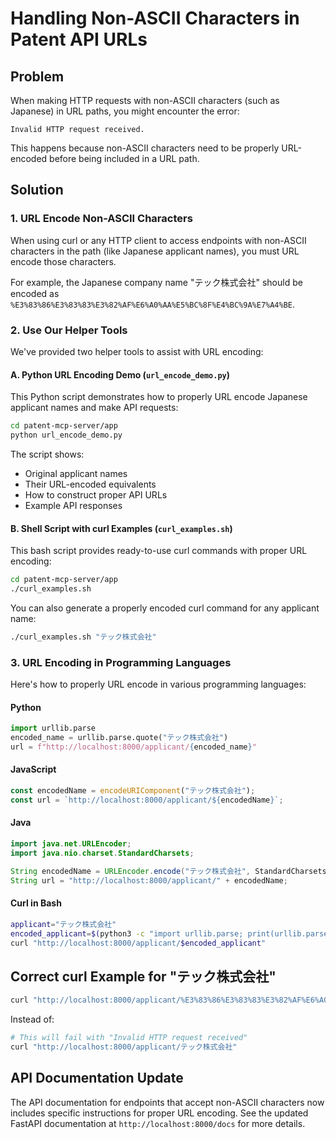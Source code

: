 # Handling Non-ASCII Characters in Patent API URLs

## Problem

When making HTTP requests with non-ASCII characters (such as Japanese) in URL paths, you might encounter the error:

```
Invalid HTTP request received.
```

This happens because non-ASCII characters need to be properly URL-encoded before being included in a URL path.

## Solution

### 1. URL Encode Non-ASCII Characters

When using curl or any HTTP client to access endpoints with non-ASCII characters in the path (like Japanese applicant names), you must URL encode those characters.

For example, the Japanese company name "テック株式会社" should be encoded as `%E3%83%86%E3%83%83%E3%82%AF%E6%A0%AA%E5%BC%8F%E4%BC%9A%E7%A4%BE`.

### 2. Use Our Helper Tools

We've provided two helper tools to assist with URL encoding:

#### A. Python URL Encoding Demo (`url_encode_demo.py`)

This Python script demonstrates how to properly URL encode Japanese applicant names and make API requests:

```bash
cd patent-mcp-server/app
python url_encode_demo.py
```

The script shows:
- Original applicant names
- Their URL-encoded equivalents
- How to construct proper API URLs
- Example API responses

#### B. Shell Script with curl Examples (`curl_examples.sh`)

This bash script provides ready-to-use curl commands with proper URL encoding:

```bash
cd patent-mcp-server/app
./curl_examples.sh
```

You can also generate a properly encoded curl command for any applicant name:

```bash
./curl_examples.sh "テック株式会社"
```

### 3. URL Encoding in Programming Languages

Here's how to properly URL encode in various programming languages:

#### Python
```python
import urllib.parse
encoded_name = urllib.parse.quote("テック株式会社")
url = f"http://localhost:8000/applicant/{encoded_name}"
```

#### JavaScript
```javascript
const encodedName = encodeURIComponent("テック株式会社");
const url = `http://localhost:8000/applicant/${encodedName}`;
```

#### Java
```java
import java.net.URLEncoder;
import java.nio.charset.StandardCharsets;

String encodedName = URLEncoder.encode("テック株式会社", StandardCharsets.UTF_8.toString());
String url = "http://localhost:8000/applicant/" + encodedName;
```

#### Curl in Bash
```bash
applicant="テック株式会社"
encoded_applicant=$(python3 -c "import urllib.parse; print(urllib.parse.quote('$applicant'))")
curl "http://localhost:8000/applicant/$encoded_applicant"
```

## Correct curl Example for "テック株式会社"

```bash
curl "http://localhost:8000/applicant/%E3%83%86%E3%83%83%E3%82%AF%E6%A0%AA%E5%BC%8F%E4%BC%9A%E7%A4%BE"
```

Instead of:

```bash
# This will fail with "Invalid HTTP request received"
curl "http://localhost:8000/applicant/テック株式会社"
```

## API Documentation Update

The API documentation for endpoints that accept non-ASCII characters now includes specific instructions for proper URL encoding. See the updated FastAPI documentation at `http://localhost:8000/docs` for more details.
